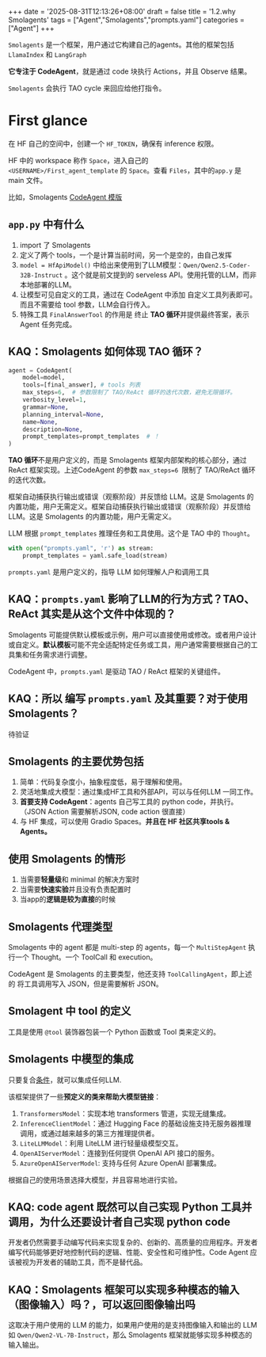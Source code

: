 +++
date = '2025-08-31T12:13:26+08:00'
draft = false
title = '1.2.why Smolagents'
tags = ["Agent","Smolagents","prompts.yaml"]
categories = ["Agent"]
+++


`Smolagents` 是一个框架，用户通过它构建自己的agents。其他的框架包括 `LlamaIndex` 和 `LangGraph`

**它专注于 CodeAgent**，就是通过 code 块执行 Actions，并且 Observe 结果。

`Smolagents` 会执行 TAO cycle 来回应给他打指令。


# First glance

在 HF 自己的空间中，创建一个 `HF_TOKEN`，确保有 inference 权限。

HF 中的 workspace 称作 `Space`，进入自己的 `<USERNAME>/First_agent_template` 的 `Space`。查看 `Files`，其中的`app.y` 是 main 文件。

比如，Smolagents [CodeAgent 模版](https://huggingface.co/spaces/agents-course/First_agent_template/blob/main/app.py)


## `app.py` 中有什么

1. import 了 Smolagents
2. 定义了两个 tools，一个是计算当前时间，另一个是空的，由自己发挥
3. `model = HfApiModel()` 中给出来使用到了LLM模型：`Qwen/Qwen2.5-Coder-32B-Instruct` 。这个就是前文提到的 serveless API。使用托管的LLM，而非本地部署的LLM。
4. 让模型可见自定义的工具，通过在 CodeAgent 中添加 自定义工具列表即可。而且不需要给 tool 参数，LLM会自行传入。
5. 特殊工具 `FinalAnswerTool` 的作用是 终止 **TAO 循环**并提供最终答案，表示 Agent 任务完成。


## KAQ：Smolagents 如何体现 TAO 循环？

~~~py
agent = CodeAgent(
    model=model,
    tools=[final_answer], # tools 列表
    max_steps=6,  # 参数限制了 TAO/ReAct 循环的迭代次数，避免无限循环。
    verbosity_level=1,
    grammar=None,
    planning_interval=None,
    name=None,
    description=None,
    prompt_templates=prompt_templates  # ！
)
~~~

**TAO 循环**不是用户定义的，而是 Smolagents 框架内部架构的核心部分，通过 ReAct 框架实现。上述CodeAgent 的参数 `max_steps=6 `限制了 TAO/ReAct 循环的迭代次数。

框架自动捕获执行输出或错误（观察阶段）并反馈给 LLM。这是 Smolagents 的内置功能，用户无需定义。框架自动捕获执行输出或错误（观察阶段）并反馈给 LLM。这是 Smolagents 的内置功能，用户无需定义。

LLM 根据 `prompt_templates` 推理任务和工具使用。这个是 TAO 中的 `Thought`。

~~~py
with open("prompts.yaml", 'r') as stream:
    prompt_templates = yaml.safe_load(stream)
~~~

`prompts.yaml` 是用户定义的，指导 LLM 如何理解人户和调用工具


## KAQ：`prompts.yaml` 影响了LLM的行为方式？TAO、ReAct 其实是从这个文件中体现的？ 

Smolagents 可能提供默认模板或示例，用户可以直接使用或修改。或者用户设计或自定义。**默认模板**可能不完全适配特定任务或工具，用户通常需要根据自己的工具集和任务需求进行调整。

CodeAgent 中，`prompts.yaml` 是驱动 TAO / ReAct 框架的关键组件。

## KAQ：所以 编写 `prompts.yaml` 及其重要？对于使用Smolagents？

待验证


## Smolagents 的主要优势包括

1. 简单：代码复杂度小，抽象程度低，易于理解和使用。
2. 灵活地集成大模型：通过集成HF工具和外部API，可以与任何LLM 一同工作。
3. **首要支持 CodeAgent**：agents 自己写工具的 python code，并执行。（JSON Action 需要解析JSON, code action 很直接）
4. 与 HF 集成，可以使用 Gradio Spaces。**并且在 HF 社区共享tools & Agents。**


## 使用 Smolagents 的情形

1. 当需要**轻量级**和 minimal 的解决方案时
2. 当需要**快速实验**并且没有负责配置时
3. 当app的**逻辑是较为直接**的时候


## Smolagents 代理类型

Smolagents 中的 agent 都是 multi-step 的 agents，每一个 `MultiStepAgent` 执行一个 Thought。一个 ToolCall 和 execution。

CodeAgent 是 Smolagents 的主要类型，他还支持 `ToolCallingAgent`，即上述的 将工具调用写入 JSON，但是需要解析 JSON。


## Smolagent 中 tool 的定义

工具是使用 `@tool` 装饰器包装一个 Python 函数或 Tool 类来定义的。


## Smolagents 中模型的集成

只要复合[条件](https://huggingface.co/docs/smolagents/main/en/reference/models)，就可以集成任何LLM.

该框架提供了一些**预定义的类来帮助大模型链接**：

1. `TransformersModel`：实现本地 transformers 管道，实现无缝集成。
2. `InferenceClientModel`：通过 Hugging Face 的基础设施支持无服务器推理调用，或通过越来越多的第三方推理提供者。
3. `LiteLLMModel`：利用 LiteLLM 进行轻量级模型交互。
4. `OpenAIServerModel`：连接到任何提供 OpenAI API 接口的服务。
5. `AzureOpenAIServerModel`: 支持与任何 Azure OpenAI 部署集成。

根据自己的使用场景选择大模型，并且容易地进行实验。


## KAQ: code agent 既然可以自己实现 Python 工具并调用，为什么还要设计者自己实现 python code

开发者仍然需要手动编写代码来实现复杂的、创新的、高质量的应用程序。开发者编写代码能够更好地控制代码的逻辑、性能、安全性和可维护性。Code Agent 应该被视为开发者的辅助工具，而不是替代品。


## KAQ：Smolagents 框架可以实现多种模态的输入（图像输入）吗？，可以返回图像输出吗

这取决于用户使用的 LLM 的能力，如果用户使用的是支持图像输入和输出的 LLM 如 `Qwen/Qwen2-VL-7B-Instruct`，那么 Smolagents 框架就能够实现多种模态的输入输出。
